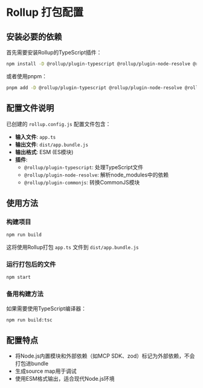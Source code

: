 # Rollup 打包配置

## 安装必要的依赖

首先需要安装Rollup的TypeScript插件：

```bash
npm install -D @rollup/plugin-typescript @rollup/plugin-node-resolve @rollup/plugin-commonjs
```

或者使用pnpm：

```bash
pnpm add -D @rollup/plugin-typescript @rollup/plugin-node-resolve @rollup/plugin-commonjs
```

## 配置文件说明

已创建的 `rollup.config.js` 配置文件包含：

- **输入文件**: `app.ts`
- **输出文件**: `dist/app.bundle.js`
- **输出格式**: ESM (ES模块)
- **插件**:
  - `@rollup/plugin-typescript`: 处理TypeScript文件
  - `@rollup/plugin-node-resolve`: 解析node_modules中的依赖
  - `@rollup/plugin-commonjs`: 转换CommonJS模块

## 使用方法

### 构建项目

```bash
npm run build
```

这将使用Rollup打包 `app.ts` 文件到 `dist/app.bundle.js`

### 运行打包后的文件

```bash
npm start
```

### 备用构建方法

如果需要使用TypeScript编译器：

```bash
npm run build:tsc
```

## 配置特点

- 将Node.js内置模块和外部依赖（如MCP SDK、zod）标记为外部依赖，不会打包进bundle
- 生成source map用于调试
- 使用ESM格式输出，适合现代Node.js环境
